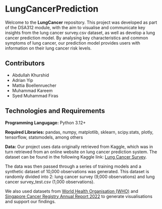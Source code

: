 # LungCancerPrediction
Welcome to the **LungCancer** repository. This project was developed as part of the DSA312 module, with the aim to visualise and communicate key insights from the lung cancer survey.csv dataset, as well as develop a lung cancer prediction model. By analysing key characteristics and common symptoms of lung cancer, our prediction model provides users with information on their lung cancer risk levels.

## Contributors
* Abdullah Khurshid
* Adrian Yip
* Mattia Boellenruecher
* Muhammad Kareem
* Syed Muhammad Firas

## Technologies and Requirements
**Programming Langugage:** Python 3.12+

**Required Libraries:** pandas, numpy, matplotlib, sklearn, scipy.stats, plotly, tensorflow, statsmodels, among others

**Data:** Our project uses data originally retrieved from Kaggle, which was in turn retrieved from an online website on lung cancer prediction system. The dataset can be found in the following Kaggle link: [Lung Cancer Survey](https://www.kaggle.com/datasets/wajahat1064/lung-cancer-survey-data).

The data was then passed through a series of training models and a synthetic dataset of 10,000 observations was generated. This dataset is randomly divided into 2: lung cancer survey (9,000 observations) and lung cancer survey_test.csv (1,000 observations).

We also used datasets from [World Health Organisation (WHO)](https://gco.iarc.fr/tomorrow/en/dataviz/tables?populations=702&single_unit=1000&cancers=15&years=2035&types=0&key=total&show_bar_mode_prop=0&bar_mode=grouped&multiple_populations=1&sexes=0) and [Singapore Cancer Registry Annual Report 2022](https://www.nrdo.gov.sg/docs/librariesprovider3/default-document-library/scr-ar-2022_web-report.pdf?sfvrsn=a9eb8c10_1) to generate visualisations and support our findings.
